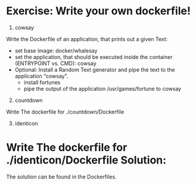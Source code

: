 Exercise: Write your own dockerfile!
====================================

1) cowsay

Write the Dockerfile of an application, that prints out a given Text:

- set base image: docker/whalesay
- set the application, that should be executed inside the container (ENTRYPOINT vs. CMD): cowsay
- Optional: Install a Random Text generator and pipe the text to the application "cowsay".
    - install fortunes
    - pipe the output of the application /usr/games/fortune to cowsay

2) countdown

Write The dockerfile for ./countdown/Dockerfile

3) identicon

Write The dockerfile for ./identicon/Dockerfile
Solution:
=========

The solution can be found in the Dockerfiles.

